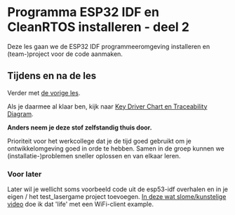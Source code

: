 # Programma ESP32 IDF en CleanRTOS installeren - deel 2

Deze les gaan we de ESP32 IDF programmeeromgeving installeren en (team-)project voor de code aanmaken.

## Tijdens en na de les
Verder met [de vorige les](./programma-esp32-IDF-1.md).

Als je daarmee al klaar ben, kijk naar [Key Driver Chart en Traceability Diagram](./programma-keydriver-chart-traceabilitty-diagram.md).

**Anders neem je deze stof zelfstandig thuis door.**

Prioriteit voor het werkcollege dat je de tijd goed gebruikt om je ontwikkelomgeving goed in orde te hebben.
Samen in de groep kunnen we (installatie-)problemen sneller oplossen en van elkaar leren.

### Voor later
Later wil je wellicht soms voorbeeld code uit de esp53-idf overhalen en in je eigen / het test_lasergame project toevoegen.
[In deze wat slome/kunstelige video](https://youtu.be/paXRrsztJp0) doe ik dat 'life' met een WiFi-client example.